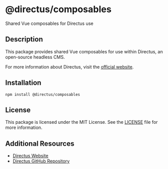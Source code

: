 # @directus/composables

Shared Vue composables for Directus use

## Description

This package provides shared Vue composables for use within Directus, an open-source headless CMS.

For more information about Directus, visit the [official website](https://directus.io).

## Installation

```shell
npm install @directus/composables
```

## License

This package is licensed under the MIT License. See the [LICENSE](https://github.com/directus/directus/blob/main/packages/composables/license) file for more information.

## Additional Resources

- [Directus Website](https://directus.io)
- [Directus GitHub Repository](https://github.com/directus/directus)